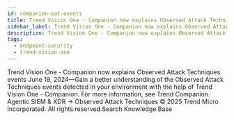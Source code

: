 ```yaml
---
id: companion-oat-events
title: Trend Vision One - Companion now explains Observed Attack Techniques events
sidebar_label: Trend Vision One - Companion now explains Observed Attack Techniques events
description: Trend Vision One - Companion now explains Observed Attack Techniques events
tags:
  - endpoint-security
  - trend-vision-one
---
```


 Trend Vision One - Companion now explains Observed Attack Techniques events June 19, 2024—Gain a better understanding of the Observed Attack Techniques events detected in your environment with the help of Trend Vision One - Companion. For more information, see Trend Companion. Agentic SIEM & XDR → Observed Attack Techniques © 2025 Trend Micro Incorporated. All rights reserved.Search Knowledge Base